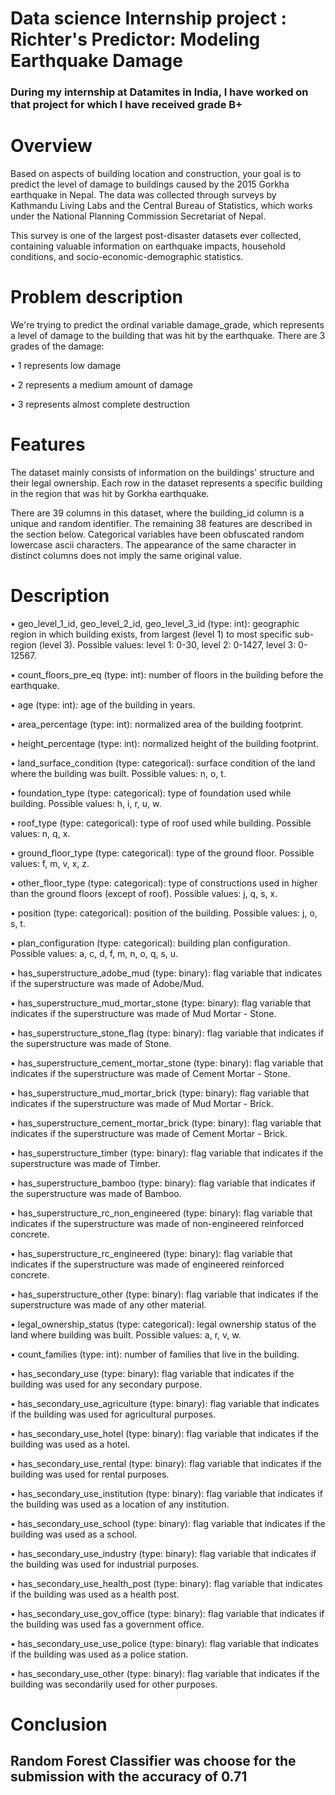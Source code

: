 # Data science Internship project : Richter's Predictor: Modeling Earthquake Damage 

### During my internship at Datamites in India, I have worked on that project for which I have received grade B+

# Overview

Based on aspects of building location and construction, your goal is to predict the level of damage to buildings caused by the 2015 Gorkha earthquake in Nepal. The data was collected through surveys by Kathmandu Living Labs and the Central Bureau of Statistics, which works under the National Planning Commission Secretariat of Nepal. 

This survey is one of the largest post-disaster datasets ever collected, containing valuable information on earthquake impacts, household conditions, and socio-economic-demographic statistics.

# Problem description

We're trying to predict the ordinal variable damage_grade, which represents a level of damage to the building that was hit by the earthquake. There are 3 grades of the damage:

•	1 represents low damage 

•	2 represents a medium amount of damage 

•	3 represents almost complete destruction 

# Features


The dataset mainly consists of information on the buildings' structure and their legal ownership. Each row in the dataset represents a specific building in the region that was hit by Gorkha earthquake.

There are 39 columns in this dataset, where the building_id column is a unique and random identifier. The remaining 38 features are described in the section below. Categorical variables have been obfuscated random lowercase ascii characters. The appearance of the same character in distinct columns does not imply the same original value.

# Description

•	geo_level_1_id, geo_level_2_id, geo_level_3_id (type: int): geographic region in which building exists, from largest (level 1) to most specific sub-region (level 3). Possible values: level 1: 0-30, level 2: 0-1427, level 3: 0-12567. 

•	count_floors_pre_eq (type: int): number of floors in the building before the earthquake. 

•	age (type: int): age of the building in years. 

•	area_percentage (type: int): normalized area of the building footprint. 

•	height_percentage (type: int): normalized height of the building footprint.

•	land_surface_condition (type: categorical): surface condition of the land where the building was built. Possible values: n, o, t. 

•	foundation_type (type: categorical): type of foundation used while building. Possible values: h, i, r, u, w. 

•	roof_type (type: categorical): type of roof used while building. Possible values: n, q, x. 

•	ground_floor_type (type: categorical): type of the ground floor. Possible values: f, m, v, x, z. 

•	other_floor_type (type: categorical): type of constructions used in higher than the ground floors (except of roof). Possible values: j, q, s, x. 

•	position (type: categorical): position of the building. Possible values: j, o, s, t. 

•	plan_configuration (type: categorical): building plan configuration. Possible values: a, c, d, f, m, n, o, q, s, u. 

•	has_superstructure_adobe_mud (type: binary): flag variable that indicates if the superstructure was made of Adobe/Mud. 

•	has_superstructure_mud_mortar_stone (type: binary): flag variable that indicates if the superstructure was made of Mud Mortar - Stone. 

•	has_superstructure_stone_flag (type: binary): flag variable that indicates if the superstructure was made of Stone. 

•	has_superstructure_cement_mortar_stone (type: binary): flag variable that indicates if the superstructure was made of Cement Mortar - Stone. 

•	has_superstructure_mud_mortar_brick (type: binary): flag variable that indicates if the superstructure was made of Mud Mortar - Brick. 

•	has_superstructure_cement_mortar_brick (type: binary): flag variable that indicates if the superstructure was made of Cement Mortar - Brick. 

•	has_superstructure_timber (type: binary): flag variable that indicates if the superstructure was made of Timber. 

•	has_superstructure_bamboo (type: binary): flag variable that indicates if the superstructure was made of Bamboo. 

•	has_superstructure_rc_non_engineered (type: binary): flag variable that indicates if the superstructure was made of non-engineered reinforced concrete. 

•	has_superstructure_rc_engineered (type: binary): flag variable that indicates if the superstructure was made of engineered reinforced concrete. 

•	has_superstructure_other (type: binary): flag variable that indicates if the superstructure was made of any other material. 

•	legal_ownership_status (type: categorical): legal ownership status of the land where building was built. Possible values: a, r, v, w. 

•	count_families (type: int): number of families that live in the building. 

•	has_secondary_use (type: binary): flag variable that indicates if the building was used for any secondary purpose. 

•	has_secondary_use_agriculture (type: binary): flag variable that indicates if the building was used for agricultural purposes. 

•	has_secondary_use_hotel (type: binary): flag variable that indicates if the building was used as a hotel. 

•	has_secondary_use_rental (type: binary): flag variable that indicates if the building was used for rental purposes. 

•	has_secondary_use_institution (type: binary): flag variable that indicates if the building was used as a location of any institution. 

•	has_secondary_use_school (type: binary): flag variable that indicates if the building was used as a school. 

•	has_secondary_use_industry (type: binary): flag variable that indicates if the building was used for industrial purposes. 

•	has_secondary_use_health_post (type: binary): flag variable that indicates if the building was used as a health post. 

•	has_secondary_use_gov_office (type: binary): flag variable that indicates if the building was used fas a government office. 

•	has_secondary_use_use_police (type: binary): flag variable that indicates if the building was used as a police station. 

•	has_secondary_use_other (type: binary): flag variable that indicates if the building was secondarily used for other purposes. 


# Conclusion

## Random Forest Classifier was choose for the submission with the accuracy of 0.71
 



